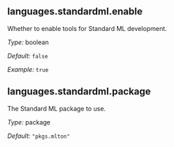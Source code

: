 [comment]: # (Do not edit this file as it is autogenerated. Go to docs/individual-docs if you want to make edits.)


[comment]: # (Please add your documentation on top of this line)

## languages\.standardml\.enable

Whether to enable tools for Standard ML development\.



*Type:*
boolean



*Default:*
` false `



*Example:*
` true `



## languages\.standardml\.package



The Standard ML package to use\.



*Type:*
package



*Default:*
` "pkgs.mlton" `
